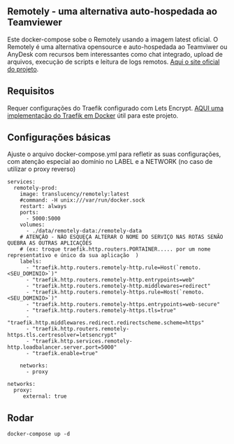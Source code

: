 ## Remotely - uma alternativa auto-hospedada ao Teamviewer
Este docker-compose sobe o Remotely usando a imagem latest oficial. O Remotely é uma alternativa opensource e auto-hospedada ao Teamviwer ou AnyDesk com recursos bem interessantes como chat integrado, upload de arquivos, execução de scripts e leitura de logs remotos. [Aqui o site oficial do projeto](https://remotely.one/).

## Requisitos
Requer configurações do Traefik configurado com Lets Encrypt. [AQUI uma implementação do Traefik em Docker](https://github.com/ifrs-sertao/traefik-letsencrypt) útil para este projeto.

## Configurações básicas
Ajuste o arquivo docker-compose.yml para refletir as suas configurações, com atenção especial ao domínio no LABEL e a NETWORK (no caso de utilizar o proxy reverso)
```shell
services:
  remotely-prod:
    image: translucency/remotely:latest
    #command: -H unix:///var/run/docker.sock
    restart: always
    ports:
      - 5000:5000
    volumes:
      - ./data/remotely-data:/remotely-data
    # ATENÇÂO - NÂO ESQUEÇA ALTERAR O NOME DO SERVIÇO NAS ROTAS SENÃO QUEBRA AS OUTRAS APLICAÇÕES 
    # (ex: troque traefik.http.routers.PORTAINER..... por um nome representativo e único da sua aplicação  ) 
    labels:
      - "traefik.http.routers.remotely-http.rule=Host(`remoto.<SEU_DOMINIO>`)"
      - "traefik.http.routers.remotely-http.entrypoints=web"
      - "traefik.http.routers.remotely-http.middlewares=redirect"
      - "traefik.http.routers.remotely-https.rule=Host(`remoto.<SEU_DOMINIO>`)"
      - "traefik.http.routers.remotely-https.entrypoints=web-secure"
      - "traefik.http.routers.remotely-https.tls=true"
      - "traefik.http.middlewares.redirect.redirectscheme.scheme=https"
      - "traefik.http.routers.remotely-https.tls.certresolver=letsencrypt"
      - "traefik.http.services.remotely-http.loadbalancer.server.port=5000"
      - "traefik.enable=true"

    networks:
      - proxy

networks:
  proxy:
     external: true

```
## Rodar

```shell
docker-compose up -d
```
